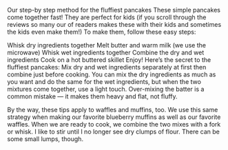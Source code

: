 Our step-by step method for the fluffiest pancakes
These simple pancakes come together fast! They are perfect for kids (if you scroll through the reviews so many our of readers makes these with their kids and sometimes the kids even make them!) To make them, follow these easy steps:

Whisk dry ingredients together
Melt butter and warm milk (we use the microwave)
Whisk wet ingredients together
Combine the dry and wet ingredients
Cook on a hot buttered skillet
Enjoy!
Here’s the secret to the fluffiest pancakes: Mix dry and wet ingredients separately at first then combine just before cooking. You can mix the dry ingredients as much as you want and do the same for the wet ingredients, but when the two mixtures come together, use a light touch. Over-mixing the batter is a common mistake — it makes them heavy and flat, not fluffy.

By the way, these tips apply to waffles and muffins, too. We use this same strategy when making our favorite blueberry muffins as well as our favorite waffles.
When we are ready to cook, we combine the two mixes with a fork or whisk. I like to stir until I no longer see dry clumps of flour. There can be some small lumps, though.


